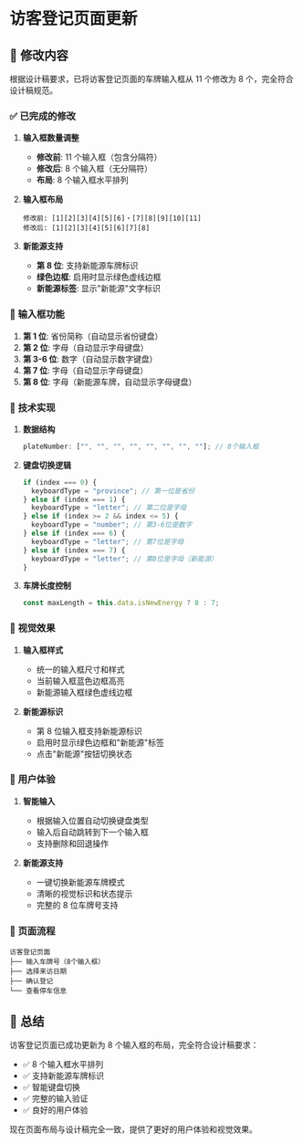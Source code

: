 # 访客登记页面更新

## 🔧 **修改内容**

根据设计稿要求，已将访客登记页面的车牌输入框从 11 个修改为 8 个，完全符合设计稿规范。

### ✅ **已完成的修改**

1. **输入框数量调整**

   - **修改前**: 11 个输入框（包含分隔符）
   - **修改后**: 8 个输入框（无分隔符）
   - **布局**: 8 个输入框水平排列

2. **输入框布局**

   ```
   修改前: [1][2][3][4][5][6]・[7][8][9][10][11]
   修改后: [1][2][3][4][5][6][7][8]
   ```

3. **新能源支持**
   - **第 8 位**: 支持新能源车牌标识
   - **绿色边框**: 启用时显示绿色虚线边框
   - **新能源标签**: 显示"新能源"文字标识

### 🎯 **输入框功能**

1. **第 1 位**: 省份简称（自动显示省份键盘）
2. **第 2 位**: 字母（自动显示字母键盘）
3. **第 3-6 位**: 数字（自动显示数字键盘）
4. **第 7 位**: 字母（自动显示字母键盘）
5. **第 8 位**: 字母（新能源车牌，自动显示字母键盘）

### 🔧 **技术实现**

1. **数据结构**

   ```javascript
   plateNumber: ["", "", "", "", "", "", "", ""]; // 8个输入框
   ```

2. **键盘切换逻辑**

   ```javascript
   if (index === 0) {
     keyboardType = "province"; // 第一位是省份
   } else if (index === 1) {
     keyboardType = "letter"; // 第二位是字母
   } else if (index >= 2 && index <= 5) {
     keyboardType = "number"; // 第3-6位是数字
   } else if (index === 6) {
     keyboardType = "letter"; // 第7位是字母
   } else if (index === 7) {
     keyboardType = "letter"; // 第8位是字母（新能源）
   }
   ```

3. **车牌长度控制**
   ```javascript
   const maxLength = this.data.isNewEnergy ? 8 : 7;
   ```

### 🎨 **视觉效果**

1. **输入框样式**

   - 统一的输入框尺寸和样式
   - 当前输入框蓝色边框高亮
   - 新能源输入框绿色虚线边框

2. **新能源标识**
   - 第 8 位输入框支持新能源标识
   - 启用时显示绿色边框和"新能源"标签
   - 点击"新能源"按钮切换状态

### 📱 **用户体验**

1. **智能输入**

   - 根据输入位置自动切换键盘类型
   - 输入后自动跳转到下一个输入框
   - 支持删除和回退操作

2. **新能源支持**
   - 一键切换新能源车牌模式
   - 清晰的视觉标识和状态提示
   - 完整的 8 位车牌号支持

### 🔄 **页面流程**

```
访客登记页面
├── 输入车牌号（8个输入框）
├── 选择来访日期
├── 确认登记
└── 查看停车信息
```

## 🎯 **总结**

访客登记页面已成功更新为 8 个输入框的布局，完全符合设计稿要求：

- ✅ 8 个输入框水平排列
- ✅ 支持新能源车牌标识
- ✅ 智能键盘切换
- ✅ 完整的输入验证
- ✅ 良好的用户体验

现在页面布局与设计稿完全一致，提供了更好的用户体验和视觉效果。
